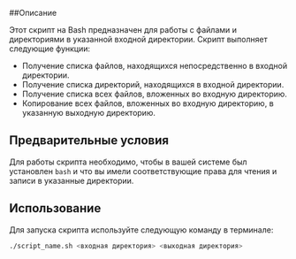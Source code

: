 
##Описание

Этот скрипт на Bash предназначен для работы с файлами и директориями в указанной входной директории. Скрипт выполняет следующие функции:
- Получение списка файлов, находящихся непосредственно в входной директории.
- Получение списка директорий, находящихся в входной директории.
- Получение списка всех файлов, вложенных во входную директорию.
- Копирование всех файлов, вложенных во входную директорию, в указанную выходную директорию.

## Предварительные условия

Для работы скрипта необходимо, чтобы в вашей системе был установлен `bash` и что вы имели соответствующие права для чтения и записи в указанные директории.

## Использование

Для запуска скрипта используйте следующую команду в терминале:

```bash
./script_name.sh <входная директория> <выходная директория>
